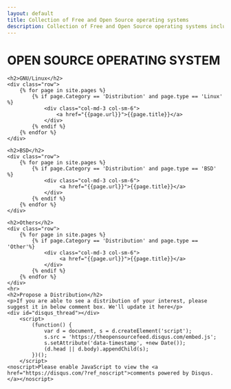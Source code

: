 ```yaml
--- 
layout: default
title: Collection of Free and Open Source operating systems
description: Collection of Free and Open Source operating systems including GNU/Linux and BSD distributions.
---
```

<div class="distribution">
    <h1>OPEN SOURCE OPERATING SYSTEM</h1>
    
    <h2>GNU/Linux</h2>
    <div class="row">
        {% for page in site.pages %}
            {% if page.Category == 'Distribution' and page.type == 'Linux' %}
                <div class="col-md-3 col-sm-6">
                    <a href="{{page.url}}">{{page.title}}</a>
                </div>
            {% endif %}
        {% endfor %}
    </div>

    <h2>BSD</h2>
    <div class="row">
        {% for page in site.pages %}
            {% if page.Category == 'Distribution' and page.type == 'BSD' %}
                <div class="col-md-3 col-sm-6">
                     <a href="{{page.url}}">{{page.title}}</a>
                </div>
            {% endif %}
        {% endfor %}
    </div>

    <h2>Others</h2>
    <div class="row">
        {% for page in site.pages %}
            {% if page.Category == 'Distribution' and page.type == 'Other'%}
                <div class="col-md-3 col-sm-6">
                     <a href="{{page.url}}">{{page.title}}</a>
                </div>
            {% endif %}
        {% endfor %}
    </div>
    <hr>
    <h2>Propose a Distribution</h2>
    <p>If you are able to see a distribution of your interest, please suggest it in below comment box. We'll update it here</p>
    <div id="disqus_thread"></div>
        <script>
            (function() {
                var d = document, s = d.createElement('script');
                s.src = 'https://theopensourcefeed.disqus.com/embed.js';
                s.setAttribute('data-timestamp', +new Date());
                (d.head || d.body).appendChild(s);
            })();
        </script>
    <noscript>Please enable JavaScript to view the <a href="https://disqus.com/?ref_noscript">comments powered by Disqus.</a></noscript>
</div>